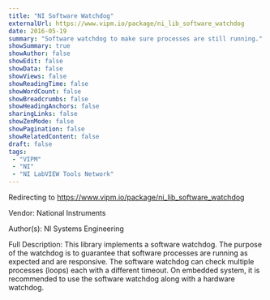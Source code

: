 ```yaml
---
title: "NI Software Watchdog"
externalUrl: https://www.vipm.io/package/ni_lib_software_watchdog
date: 2016-05-19
summary: "Software watchdog to make sure processes are still running."
showSummary: true
showAuthor: false
showEdit: false
showData: false
showViews: false
showReadingTime: false
showWordCount: false
showBreadcrumbs: false
showHeadingAnchors: false
sharingLinks: false
showZenMode: false
showPagination: false
showRelatedContent: false
draft: false
tags:
 - "VIPM"
 - "NI"
 - "NI LabVIEW Tools Network"
---
```


Redirecting to https://www.vipm.io/package/ni_lib_software_watchdog

Vendor: National Instruments

Author(s): NI Systems Engineering
 
Full Description:
This library implements a software watchdog.  The purpose of the watchdog is to guarantee that software processes are running as expected and are responsive.  The software watchdog can check multiple processes (loops) each with a different timeout.  On embedded system, it is recommended to use the software watchdog along with a hardware watchdog.